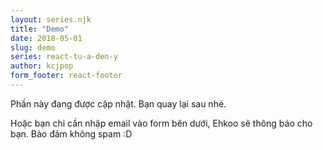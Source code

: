 ```yaml
---
layout: series.njk
title: "Demo"
date: 2018-05-01
slug: demo
series: react-tu-a-den-y
author: kcjpop
form_footer: react-footer
---
```

Phần này đang được cập nhật. Bạn quay lại sau nhé.

Hoặc bạn chỉ cần nhập email vào form bên dưới, Ehkoo sẽ thông báo cho bạn. Bảo đảm không spam :D

